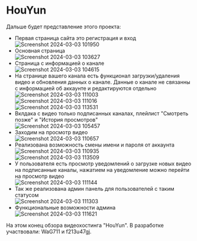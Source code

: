 # HouYun
Дальше будет представление этого проекта:
- Первая страница сайта это регистрация и вход  
![Screenshot 2024-03-03 101950](https://github.com/WaG711/HouYun/assets/137266836/005130bf-b710-4d06-97b1-597953a1125d)
- Основная страница  
![Screenshot 2024-03-03 103627](https://github.com/WaG711/HouYun/assets/137266836/62cfc495-f688-4f0d-9b0e-3289e76b5477)
- Страница с информацией о канале  
![Screenshot 2024-03-03 104615](https://github.com/WaG711/HouYun/assets/137266836/bbb3cd97-932c-4d53-bcc8-647fd23efe06)
- На странице вашего канала есть функционал загрузки/удаления видео и обновления данных о канале. Данные о канале не связанны с информацией об аккаунте и редактируются отдельно  
![Screenshot 2024-03-03 111003](https://github.com/WaG711/HouYun/assets/137266836/7a2735b4-ce7b-4257-906f-74857ead5dfc)  
![Screenshot 2024-03-03 111016](https://github.com/WaG711/HouYun/assets/137266836/803530f8-e8bc-4a50-a7dc-62e79536ec68)  
![Screenshot 2024-03-03 113531](https://github.com/WaG711/HouYun/assets/137266836/7ec25764-23af-46c6-9514-724f43acb75e)  
- Вклдака с видео только подписанных каналах, плейлист "Смотреть позже" и "История просмотров"  
![Screenshot 2024-03-03 105457](https://github.com/WaG711/HouYun/assets/137266836/3a1234ec-8f24-4484-9de3-cd282aba9d05)
 - Заходим на просмотр видео  
![Screenshot 2024-03-03 110657](https://github.com/WaG711/HouYun/assets/137266836/b84a0b49-a703-4771-9375-fc27c076caac)
- Реализована возможность смены имени и пароля от аккаунта  
![Screenshot 2024-03-03 110935](https://github.com/WaG711/HouYun/assets/137266836/800bf0fa-2535-4628-918d-d70ddb1cb5b3)  
![Screenshot 2024-03-03 113509](https://github.com/WaG711/HouYun/assets/137266836/82d93cd5-17f7-4c7e-94a8-822f7f9e40c6)  
- У пользователя есть просмотр уведомлений о загрузке новых видео на подписанные каналы, нажатием на уведомление можно перейти на просмотр видео  
![Screenshot 2024-03-03 111144](https://github.com/WaG711/HouYun/assets/137266836/15749bde-7ab3-4db3-8e75-5b9776c8d5be)
- Так же реализована админ панель для пользователей с таким статусом  
![Screenshot 2024-03-03 111303](https://github.com/WaG711/HouYun/assets/137266836/aecdd335-715d-4cda-b048-3cfc462e8d72)
- Функциональные возможности админа  
![Screenshot 2024-03-03 111621](https://github.com/WaG711/HouYun/assets/137266836/b589ee8b-c56e-4431-8242-dbfe5562dd74)

На этом конец обзора видеохостинга "HouYun". В разработке участвовали: WaG711 и f213u47gj.
